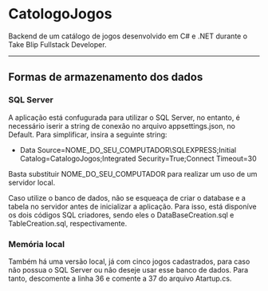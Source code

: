 # CatologoJogos
Backend de um catálogo de jogos desenvolvido em C# e .NET durante o Take Blip Fullstack Developer.

---
## Formas de armazenamento dos dados
### SQL Server
A aplicação está confugurada para utilizar o SQL Server, no entanto, é necessário iserir a string de conexão no arquivo appsettings.json, no Default. Para simplificar, insira a seguinte string:

- Data Source=NOME_DO_SEU_COMPUTADOR\\SQLEXPRESS;Initial Catalog=CatalogoJogos;Integrated Security=True;Connect Timeout=30

Basta substituir NOME_DO_SEU_COMPUTADOR para realizar um uso de um servidor local.

Caso utilize o banco de dados, não se esqueaça de criar o database e a tabela no servidor antes de inicializar a aplicação. Para isso, está disponíve os dois códigos SQL criadores, sendo eles o DataBaseCreation.sql e TableCreation.sql, respectivamente.

### Memória local
Também há uma versão local, já com cinco jogos cadastrados, para caso não possua o SQL Server ou não deseje usar esse banco de dados. Para tanto, descomente a linha 36 e comente a 37 do arquivo Atartup.cs.
